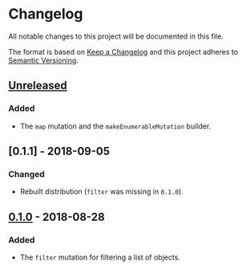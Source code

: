 # Changelog

All notable changes to this project will be documented in this file.

The format is based on [Keep a Changelog](http://keepachangelog.com/en/1.0.0/) and this project adheres to [Semantic Versioning](http://semver.org/spec/v2.0.0.html).

## [Unreleased]
### Added
- The `map` mutation and the `makeEnumerableMutation` builder.

## [0.1.1] - 2018-09-05
### Changed
- Rebuilt distribution (`filter` was missing in `0.1.0`).

## [0.1.0] - 2018-08-28
### Added
- The `filter` mutation for filtering a list of objects.

[Unreleased]: https://github.com/CultureHQ/components/compare/v0.1.1...HEAD
[0.1.0]: https://github.com/CultureHQ/components/compare/v0.1.0...v0.1.1
[0.1.0]: https://github.com/CultureHQ/components/compare/v0.0.4...v0.1.0
